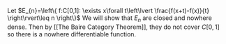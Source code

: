 Let $E_{n}=\left\{  f:C[0,1]: \exists x\forall t\left\lvert   \frac{f(x+t)-f(x)}{t}  \right\rvert\leq n \right\}$
We will show that $E_{n}$ are closed and nowhere dense.
Then by [[The Baire Category Theorem]], they do not cover $C[0,1]$ so there is a nowhere differentiable function. 